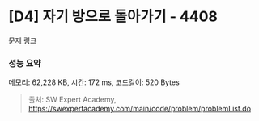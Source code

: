 # [D4] 자기 방으로 돌아가기 - 4408 

[문제 링크](https://swexpertacademy.com/main/code/problem/problemDetail.do?contestProbId=AWNcJ2sapZMDFAV8) 

### 성능 요약

메모리: 62,228 KB, 시간: 172 ms, 코드길이: 520 Bytes



> 출처: SW Expert Academy, https://swexpertacademy.com/main/code/problem/problemList.do